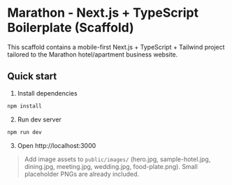 # Marathon - Next.js + TypeScript Boilerplate (Scaffold)

This scaffold contains a mobile-first Next.js + TypeScript + Tailwind project tailored to the Marathon hotel/apartment business website.

## Quick start

1. Install dependencies
```bash
npm install
```

2. Run dev server
```bash
npm run dev
```

3. Open http://localhost:3000

> Add image assets to `public/images/` (hero.jpg, sample-hotel.jpg, dining.jpg, meeting.jpg, wedding.jpg, food-plate.png). Small placeholder PNGs are already included.
